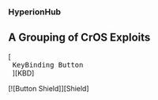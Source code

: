 ### HyperionHub

## A Grouping of CrOS Exploits

[<kbd> <br> KeyBinding Button <br> </kbd>][KBD]

[![Button Shield]][Shield]
